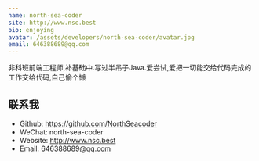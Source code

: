 ```yaml
---
name: north-sea-coder
site: http://www.nsc.best
bio: enjoying
avatar: /assets/developers/north-sea-coder/avatar.jpg
email: 646388689@qq.com
---
```


非科班前端工程师,补基础中.写过半吊子Java.爱尝试,爱把一切能交给代码完成的工作交给代码,自己偷个懒

## 联系我

- Github: <https://github.com/NorthSeacoder>
- WeChat: north-sea-coder
- Website: <http://www.nsc.best>
- Email: <646388689@qq.com>
